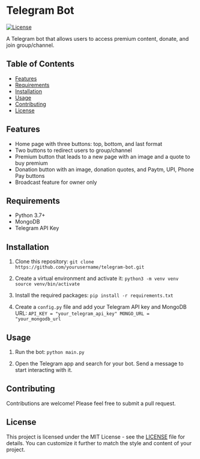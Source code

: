 # Telegram Bot

[![License](https://img.shields.io/badge/license-MIT-green)](https://opensource.org/licenses/MIT)

A Telegram bot that allows users to access premium content, donate, and join group/channel.

## Table of Contents

- [Features](#features)
- [Requirements](#requirements)
- [Installation](#installation)
- [Usage](#usage)
- [Contributing](#contributing)
- [License](#license)

## Features

- Home page with three buttons: top, bottom, and last format
- Two buttons to redirect users to group/channel
- Premium button that leads to a new page with an image and a quote to buy premium
- Donation button with an image, donation quotes, and Paytm, UPI, Phone Pay buttons
- Broadcast feature for owner only

## Requirements

- Python 3.7+
- MongoDB
- Telegram API Key

## Installation

1. Clone this repository:
`git clone https://github.com/yourusername/telegram-bot.git`

2. Create a virtual environment and activate it:
`python3 -m venv venv
source venv/bin/activate`

3. Install the required packages:
`pip install -r requirements.txt`


4. Create a `config.py` file and add your Telegram API key and MongoDB URL:
`API_KEY = "your_telegram_api_key"
MONGO_URL = "your_mongodb_url`

## Usage

1. Run the bot:
`python main.py`


2. Open the Telegram app and search for your bot. Send a message to start interacting with it.

## Contributing

Contributions are welcome! Please feel free to submit a pull request.

## License

This project is licensed under the MIT License - see the [LICENSE](LICENSE) file for details.
You can customize it further to match the style and content of your project.
